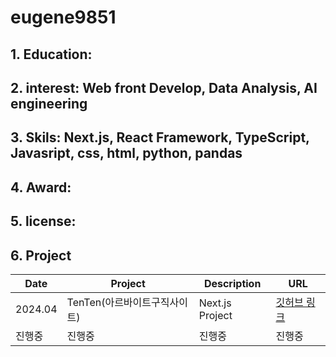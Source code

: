 # eugene9851
 
## 1. Education:
## 2. interest: Web front Develop, Data Analysis, AI engineering
## 3. Skils: Next.js, React Framework, TypeScript, Javasript, css, html, python, pandas
## 4. Award:
## 5. license:
## 6. Project

|Date|Project|Description|URL|
|----|-------------------------|-------------|-----|
|2024.04|TenTen(아르바이트구직사이트)|Next.js Project|[깃허브 링크](https://github.com/sprint-part3-team10/tenten/tree/main)|
|진행중|진행중|진행중|진행중|
